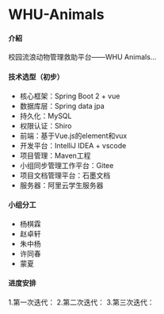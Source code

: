 # WHU-Animals

#### 介紹
校园流浪动物管理救助平台——WHU Animals...

#### 技术选型（初步）
- 核心框架：Spring Boot 2 + vue
- 数据库层：Spring data jpa
- 持久化：MySQL
- 权限认证：Shiro
- 前端：基于Vue.js的element和vux
- 开发平台：IntelliJ IDEA + vscode 
- 项目管理：Maven工程
- 小组同步管理工作平台：Gitee
- 项目文档管理平台：石墨文档
- 服务器：阿里云学生服务器


#### 小组分工
- 杨棋霖
- 赵卓轩
- 朱中杨
- 许同春
- 蒙夏

#### 进度安排

1.第一次迭代：
2.第二次迭代：
3.第三次迭代：
